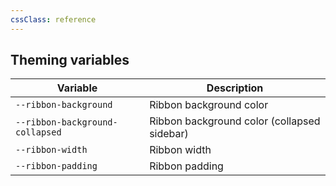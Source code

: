 ```yaml
---
cssClass: reference
---
```


## Theming variables


| Variable                        | Description                                 |
| ------------------------------- | ------------------------------------------- |
| `--ribbon-background`           | Ribbon background color                     |
| `--ribbon-background-collapsed` | Ribbon background color (collapsed sidebar) |
| `--ribbon-width`                | Ribbon width                                |
| `--ribbon-padding`              | Ribbon padding                              | 
